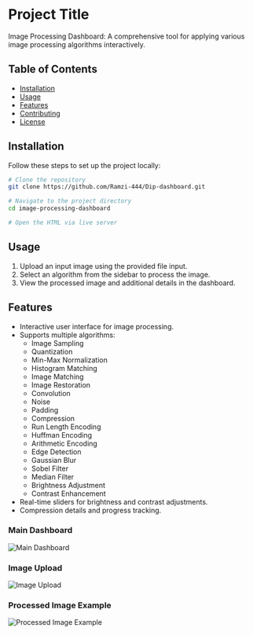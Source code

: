# Project Title

Image Processing Dashboard: A comprehensive tool for applying various image processing algorithms interactively.

## Table of Contents

- [Installation](#installation)
- [Usage](#usage)
- [Features](#features)
- [Contributing](#contributing)
- [License](#license)

## Installation

Follow these steps to set up the project locally:

```bash
# Clone the repository
git clone https://github.com/Ramzi-444/Dip-dashboard.git

# Navigate to the project directory
cd image-processing-dashboard

# Open the HTML via live server
```

## Usage

1. Upload an input image using the provided file input.
2. Select an algorithm from the sidebar to process the image.
3. View the processed image and additional details in the dashboard.

## Features

- Interactive user interface for image processing.
- Supports multiple algorithms:
  - Image Sampling
  - Quantization
  - Min-Max Normalization
  - Histogram Matching
  - Image Matching
  - Image Restoration
  - Convolution
  - Noise
  - Padding
  - Compression
  - Run Length Encoding
  - Huffman Encoding
  - Arithmetic Encoding
  - Edge Detection
  - Gaussian Blur
  - Sobel Filter
  - Median Filter
  - Brightness Adjustment
  - Contrast Enhancement
- Real-time sliders for brightness and contrast adjustments.
- Compression details and progress tracking.


### Main Dashboard
![Main Dashboard](screenshots/main-dashboard.png)

### Image Upload
![Image Upload](screenshots/image-upload.png)

### Processed Image Example
![Processed Image Example](screenshots/processed-image-example.png)

